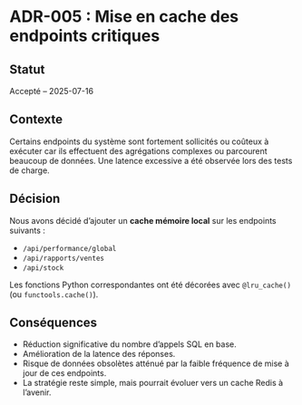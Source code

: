 # ADR-005 : Mise en cache des endpoints critiques

## Statut
Accepté – 2025-07-16

## Contexte
Certains endpoints du système sont fortement sollicités ou coûteux à exécuter car ils effectuent des agrégations complexes ou parcourent beaucoup de données. Une latence excessive a été observée lors des tests de charge.

## Décision
Nous avons décidé d’ajouter un **cache mémoire local** sur les endpoints suivants :
- `/api/performance/global`
- `/api/rapports/ventes`
- `/api/stock`

Les fonctions Python correspondantes ont été décorées avec `@lru_cache()` (ou `functools.cache()`).

## Conséquences
- Réduction significative du nombre d’appels SQL en base.
- Amélioration de la latence des réponses.
- Risque de données obsolètes atténué par la faible fréquence de mise à jour de ces endpoints.
- La stratégie reste simple, mais pourrait évoluer vers un cache Redis à l’avenir.
